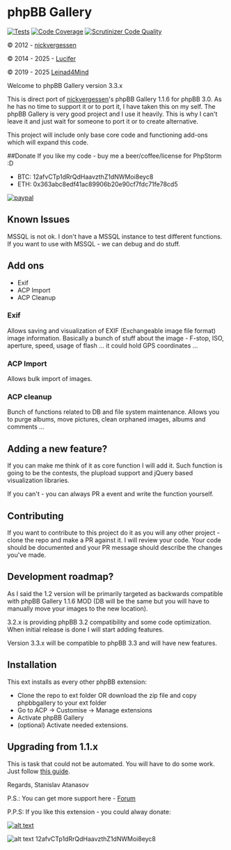 # phpBB Gallery

[![Tests](https://github.com/satanasov/phpbbgallery/actions/workflows/tests.yml/badge.svg)](https://github.com/satanasov/phpbbgallery/actions/workflows/tests.yml) [![Code Coverage](https://scrutinizer-ci.com/g/satanasov/phpbbgallery/badges/coverage.png?b=master)](https://scrutinizer-ci.com/g/satanasov/phpbbgallery/?branch=master) [![Scrutinizer Code Quality](https://scrutinizer-ci.com/g/satanasov/phpbbgallery/badges/quality-score.png?b=master)](https://scrutinizer-ci.com/g/satanasov/phpbbgallery/?branch=master)

© 2012 - [nickvergessen](https://www.flying-bits.org)

© 2014 - 2025 - [Lucifer](https://www.anavaro.com)

© 2019 - 2025 [Leinad4Mind](https://leinad4mind.top/forum)

Welcome to phpBB Gallery version 3.3.x

This is direct port of [nickvergessen](https://github.com/nickvergessen)'s phpBB Gallery 1.1.6 for phpBB 3.0. As he has no time to support it or to port it, I have taken this on my self. The phpBB Gallery is very good project and I use it heavily. This is why I can't leave it and just wait for someone to port it or to create alternative.

This project will include only base core code and functioning add-ons which will expand this code.

##Donate
If you like my code - buy me a beer/coffee/license for PhpStorm :D

- BTC: 12afvCTp1dRrQdHaavzthZ1dNWMoi8eyc8
- ETH: 0x363abc8edf41ac89906b20e90cf7fdc71fe78cd5

[![paypal](https://www.paypalobjects.com/en_US/i/btn/btn_donateCC_LG.gif)](https://www.paypal.com/cgi-bin/webscr?cmd=_s-xclick&hosted_button_id=XQ6USSXCSUM5W)

## Known Issues

MSSQL is not ok. I don't have a MSSQL instance to test different functions. If you want to use with MSSQL - we can debug and do stuff.

## Add ons
 - Exif
 - ACP Import
 - ACP Cleanup

### Exif

Allows saving and visualization of EXIF (Exchangeable image file format) image information. Basically a bunch of stuff about the image - F-stop, ISO, aperture, speed, usage of flash ... it could hold GPS coordinates ...

### ACP Import

Allows bulk import of images.

### ACP cleanup

Bunch of functions related to DB and file system maintenance. Allows you to purge albums, move pictures, clean orphaned images, albums and comments ...

## Adding a new feature?

If you can make me think of it as core function I will add it. Such function is going to be the contests, the plupload support and jQuery based visualization libraries.

If you can't - you can always PR a event and write the function yourself.

## Contributing

If you want to contribute to this project do it as you will any other project - clone the repo and make a PR against it. I will review your code. Your code should be documented and your PR message should describe the changes you've made.

## Development roadmap?

As I said the 1.2 version will be primarily targeted as backwards compatible with phpBB Gallery 1.1.6 MOD (DB will be the same but you will have to manually move your images to the new location).

3.2.x is providing phpBB 3.2 compatibility and some code optimization. When initial release is done I will start adding features.

Version 3.3.x will be compatible to phpBB 3.3 and will have new features.

## Installation

This ext installs as every other phpBB extension:

 - Clone the repo to ext folder OR download the zip file and copy phpbbgallery to your ext folder
 - Go to ACP -> Customise -> Manage extensions
 - Activate phpBB Gallery
 - (optional) Activate needed extensions.

## Upgrading from 1.1.x

This is task that could not be automated. You will have to do some work. Just follow [this guide](https://www.phpbb.com/customise/db/extension/phpbb_gallery/faq/2181).

Regards,
Stanislav Atanasov

P.S.: You can get more support here - [Forum](https://www.phpbb.com/customise/db/extension/phpbb_gallery/support)

P.P.S: If you like this extension - you could alway donate:

[![alt text](http://lab.anavaro.com/forum/images/btn_donate_LG.gif)](https://www.paypal.com/cgi-bin/webscr?cmd=_s-xclick&hosted_button_id=3JQ8HDK6Y7A2N)

![alt text](http://www.xe.com/themes/xe/images/symbols/xbt.gif) 12afvCTp1dRrQdHaavzthZ1dNWMoi8eyc8
